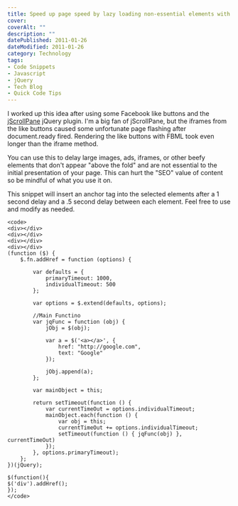 ```yaml
---
title: Speed up page speed by lazy loading non-essential elements with jQuery
cover: 
coverAlt: ""
description: ""
datePublished: 2011-01-26  
dateModified: 2011-01-26 
category: Technology
tags:
- Code Snippets
- Javascript
- jQuery
- Tech Blog
- Quick Code Tips
---
```


I worked up this idea after using some Facebook like buttons and the [jScrollPane](http://jscrollpane.kelvinluck.com/) jQuery plugin.  I'm a big fan of jScrollPane, but the iframes from the like buttons caused some unfortunate page flashing after document.ready fired. Rendering the like buttons with FBML took even longer than the iframe method.

You can use this to delay large images, ads, iframes, or other beefy elements that don't appear "above the fold" and are not essential to the initial presentation of your page.  This can hurt the "SEO" value of content so be mindful of what you use it on.
<!-- more -->
This snippet will  insert an anchor tag into the selected elements after a 1 second delay and a .5 second delay between each element.  Feel free to use and modify as needed.


    
    
    <code>
    <div></div>
    <div></div>
    <div></div>
    <div></div>
    (function ($) {
    	$.fn.addHref = function (options) {
    
    		var defaults = {
    			primaryTimeout: 1000,
    			individualTimeout: 500
    		};
    
    		var options = $.extend(defaults, options);
    
    		//Main Functino
    		var jqFunc = function (obj) {
    			jObj = $(obj);
    
    			var a = $('<a></a>', {
    				href: "http://google.com",
    				text: "Google"
    			});
    
    			jObj.append(a);
    		};
    
    		var mainObject = this;
    
    		return setTimeout(function () {
    			var currentTimeOut = options.individualTimeout;
    			mainObject.each(function () {
    				var obj = this;
    				currentTimeOut += options.individualTimeout;
    				setTimeout(function () { jqFunc(obj) }, currentTimeOut)
    			});
    		}, options.primaryTimeout);
    	};
    })(jQuery);
    
    $(function(){
    $('div').addHref();
    });
    </code>
    
